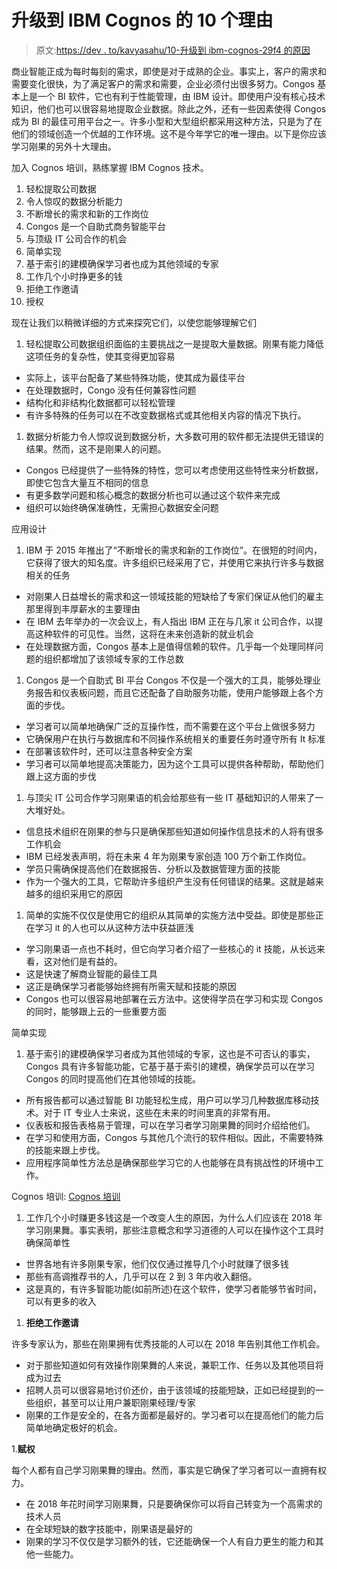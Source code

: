 # 升级到 IBM Cognos 的 10 个理由

> 原文:[https://dev . to/kavyasahu/10-升级到 ibm-cognos-29f4 的原因](https://dev.to/kavyasahu/10-reasons-to-upgrade-to-ibm-cognos-29f4)

商业智能正成为每时每刻的需求，即使是对于成熟的企业。事实上，客户的需求和需要变化很快，为了满足客户的需求和需要，企业必须付出很多努力。Congos 基本上是一个 BI 软件，它也有利于性能管理，由 IBM 设计。即使用户没有核心技术知识，他们也可以很容易地提取企业数据。除此之外，还有一些因素使得 Congos 成为 BI 的最佳可用平台之一。许多小型和大型组织都采用这种方法，只是为了在他们的领域创造一个优越的工作环境。这不是今年学它的唯一理由。以下是你应该学习刚果的另外十大理由。

加入 Cognos 培训，熟练掌握 IBM Cognos 技术。

1.  轻松提取公司数据
2.  令人惊叹的数据分析能力
3.  不断增长的需求和新的工作岗位
4.  Congos 是一个自助式商务智能平台
5.  与顶级 IT 公司合作的机会
6.  简单实现
7.  基于索引的建模确保学习者也成为其他领域的专家
8.  工作几个小时挣更多的钱
9.  拒绝工作邀请
10.  授权

现在让我们以稍微详细的方式来探究它们，以使您能够理解它们

1.  轻松提取公司数据组织面临的主要挑战之一是提取大量数据。刚果有能力降低这项任务的复杂性，使其变得更加容易

*   实际上，该平台配备了某些特殊功能，使其成为最佳平台
*   在处理数据时，Congo 没有任何兼容性问题
*   结构化和非结构化数据都可以轻松管理
*   有许多特殊的任务可以在不改变数据格式或其他相关内容的情况下执行。

1.  数据分析能力令人惊叹说到数据分析，大多数可用的软件都无法提供无错误的结果。然而，这不是刚果人的问题。

*   Congos 已经提供了一些特殊的特性，您可以考虑使用这些特性来分析数据，即使它包含大量互不相同的信息
*   有更多数学问题和核心概念的数据分析也可以通过这个软件来完成
*   组织可以始终确保准确性，无需担心数据安全问题

应用设计

1.  IBM 于 2015 年推出了“不断增长的需求和新的工作岗位”。在很短的时间内，它获得了很大的知名度。许多组织已经采用了它，并使用它来执行许多与数据相关的任务

*   对刚果人日益增长的需求和这一领域技能的短缺给了专家们保证从他们的雇主那里得到丰厚薪水的主要理由
*   在 IBM 去年举办的一次会议上，有人指出 IBM 正在与几家 it 公司合作，以提高这种软件的可见性。当然，这将在未来创造新的就业机会
*   在处理数据方面，Congos 基本上是值得信赖的软件。几乎每一个处理同样问题的组织都增加了该领域专家的工作总数

1.  Congos 是一个自助式 BI 平台 Congos 不仅是一个强大的工具，能够处理业务报告和仪表板问题，而且它还配备了自助服务功能，使用户能够跟上各个方面的步伐。

*   学习者可以简单地确保广泛的互操作性，而不需要在这个平台上做很多努力
*   它确保用户在执行与数据库和不同操作系统相关的重要任务时遵守所有 It 标准
*   在部署该软件时，还可以注意各种安全方案
*   学习者可以简单地提高决策能力，因为这个工具可以提供各种帮助，帮助他们跟上这方面的步伐

1.  与顶尖 IT 公司合作学习刚果语的机会给那些有一些 IT 基础知识的人带来了一大堆好处。

*   信息技术组织在刚果的参与只是确保那些知道如何操作信息技术的人将有很多工作机会
*   IBM 已经发表声明，将在未来 4 年为刚果专家创造 100 万个新工作岗位。
*   学员只需确保提高他们在数据报告、分析以及数据管理方面的技能
*   作为一个强大的工具，它帮助许多组织产生没有任何错误的结果。这就是越来越多的组织采用它的原因

1.  简单的实施不仅仅是使用它的组织从其简单的实施方法中受益。即使是那些正在学习 it 的人也可以从这种方法中获益匪浅

*   学习刚果语一点也不耗时，但它向学习者介绍了一些核心的 it 技能，从长远来看，这对他们是有益的。
*   这是快速了解商业智能的最佳工具
*   这正是确保学习者能够始终拥有所需天赋和技能的原因
*   Congos 也可以很容易地部署在云方法中。这使得学员在学习和实现 Congos 的同时，能够跟上云的一些重要方面

简单实现

1.  基于索引的建模确保学习者成为其他领域的专家，这也是不可否认的事实，Congos 具有许多智能功能，它基于基于索引的建模，确保学员可以在学习 Congos 的同时提高他们在其他领域的技能。

*   所有报告都可以通过智能 BI 功能轻松生成，用户可以学习几种数据库移动技术。对于 IT 专业人士来说，这些在未来的时间里真的非常有用。
*   仪表板和报告表格易于管理，可以在学习者学习刚果舞的同时介绍给他们。
*   在学习和使用方面，Congos 与其他几个流行的软件相似。因此，不需要特殊的技能来跟上步伐。
*   应用程序简单性方法总是确保那些学习它的人也能够在具有挑战性的环境中工作。

Cognos 培训: [Cognos 培训](https://mindmajix.com/ibm-bpm-training)

1.  工作几个小时赚更多钱这是一个改变人生的原因，为什么人们应该在 2018 年学习刚果舞。事实表明，那些注意概念和学习道德的人可以在操作这个工具时确保简单性

*   世界各地有许多刚果专家，他们仅仅通过推导几个小时就赚了很多钱
*   那些有高调推荐书的人，几乎可以在 2 到 3 年内收入翻倍。
*   这是真的，有许多智能功能(如前所述)在这个软件，使学习者能够节省时间，可以有更多的收入

1.  **拒绝工作邀请**

许多专家认为，那些在刚果拥有优秀技能的人可以在 2018 年告别其他工作机会。

*   对于那些知道如何有效操作刚果舞的人来说，兼职工作、任务以及其他项目将成为过去
*   招聘人员可以很容易地讨价还价，由于该领域的技能短缺，正如已经提到的一些组织，甚至可以让用户兼职刚果经理/专家
*   刚果的工作是安全的，在各方面都是最好的。学习者可以在提高他们的能力后简单地确定极好的机会。

1.**赋权**

每个人都有自己学习刚果舞的理由。然而，事实是它确保了学习者可以一直拥有权力。

*   在 2018 年花时间学习刚果舞，只是要确保你可以将自己转变为一个高需求的技术人员
*   在全球短缺的数字技能中，刚果语是最好的
*   刚果的学习不仅仅是学习额外的钱，它还能确保一个人有自力更生的能力和其他一些能力。